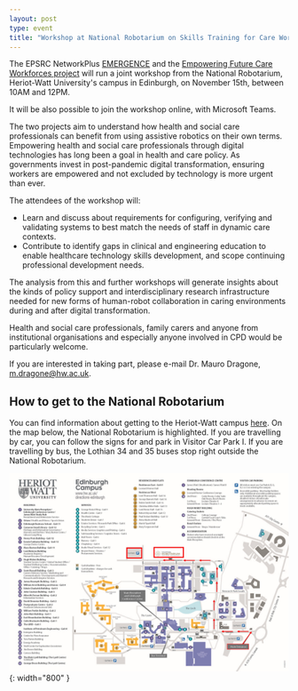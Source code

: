 ```yaml
---
layout: post
type: event
title: "Workshop at National Robotarium on Skills Training for Care Workforces in Relation to Robotic Technology"
---
```


The EPSRC NetworkPlus [EMERGENCE](https://www.emergencerobotics.net/) and the [Empowering Future Care Workforces project](https://www.tas.ac.uk/research-projects-2022-23/empowering-future-care-workforces/) will run a joint workshop from the National Robotarium, Heriot-Watt University's campus in Edinburgh, on November 15th, between 10AM and 12PM.

It will be also possible to join the workshop online, with Microsoft Teams.

The two projects aim to understand how health and social care professionals can benefit from using assistive robotics on their own terms. Empowering health and social care professionals through digital technologies has long been a goal in health and care policy. As governments invest in post-pandemic digital transformation, ensuring workers are empowered and not excluded by technology is more urgent than ever.

The attendees of the workshop will:
* Learn and discuss about requirements for configuring, verifying and validating systems to best match the needs of staff in dynamic care contexts.
* Contribute to identify gaps in clinical and engineering education to enable healthcare technology skills development, and scope continuing professional development needs.

The analysis from this and further workshops will generate insights about the kinds of policy support and interdisciplinary research infrastructure needed for new forms of human-robot collaboration in caring environments during and after digital transformation.

Health and social care professionals, family carers and anyone from institutional organisations and especially anyone involved in CPD would be particularly welcome. 

If you are interested in taking part, please e-mail Dr. Mauro Dragone, <a href="mailto:m.dragone@hw.ac.uk">m.dragone@hw.ac.uk</a>.

## How to get to the National Robotarium

You can find information about getting to the Heriot-Watt campus [here](https://www.hw.ac.uk/uk/visit/plan-your-journey.htm). On the map below, the National Robotarium is highlighted. If you are travelling by car, you can follow the signs for and park in Visitor Car Park I. If you are travelling by bus, the Lothian 34 and 35 buses stop right outside the National Robotarium.

![Annotated campus map with NR](/img/news/nr_campus_map.jpeg){: width="800" }